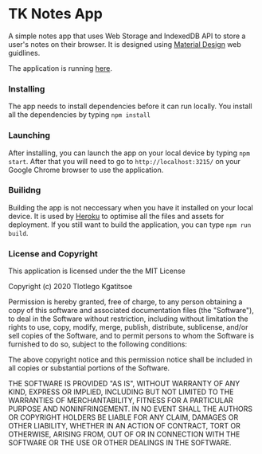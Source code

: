 # TK Notes App

A simple notes app that uses Web Storage and IndexedDB API to store a user's notes on their browser.
It is designed using [Material Design](https://material.io/design) web guidlines.


The application is running [here](https://tk-notes-app.herokuapp.com/).

### Installing
The app needs to install dependencies before it can run locally. You install all the dependencies by typing ``npm install``


### Launching
After installing, you can launch the app on your local device by typing ``npm start``. After that you will need to go to ``http://localhost:3215/`` on your Google Chrome browser to use the application.


### Builidng
Building the app is not neccessary when you have it installed on your local device. It is used by [Heroku](https://www.heroku.com/) to optimise all the
files and assets for deployment. If you still want to build the application, you can type ``npm run build``.


### License and Copyright

This application is licensed under the the MIT License

Copyright (c) 2020 Tlotlego Kgatitsoe

Permission is hereby granted, free of charge, to any person obtaining a copy
of this software and associated documentation files (the "Software"), to deal
in the Software without restriction, including without limitation the rights
to use, copy, modify, merge, publish, distribute, sublicense, and/or sell
copies of the Software, and to permit persons to whom the Software is
furnished to do so, subject to the following conditions:

The above copyright notice and this permission notice shall be included in all
copies or substantial portions of the Software.

THE SOFTWARE IS PROVIDED "AS IS", WITHOUT WARRANTY OF ANY KIND, EXPRESS OR
IMPLIED, INCLUDING BUT NOT LIMITED TO THE WARRANTIES OF MERCHANTABILITY,
FITNESS FOR A PARTICULAR PURPOSE AND NONINFRINGEMENT. IN NO EVENT SHALL THE
AUTHORS OR COPYRIGHT HOLDERS BE LIABLE FOR ANY CLAIM, DAMAGES OR OTHER
LIABILITY, WHETHER IN AN ACTION OF CONTRACT, TORT OR OTHERWISE, ARISING FROM,
OUT OF OR IN CONNECTION WITH THE SOFTWARE OR THE USE OR OTHER DEALINGS IN THE
SOFTWARE.
